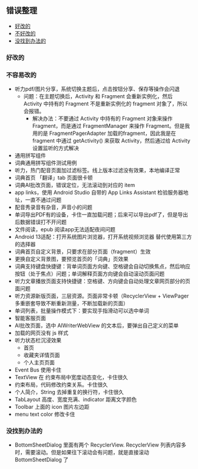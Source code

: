 ## 错误整理

- [好改的](#好改的)
- [不好改的](#不容易改的)
- [没找到办法的](#没找到办法的)

### 好改的


### 不容易改的

- 听力pdf/图片分享，系统切换主题后，点击按钮分享、保存等操作会闪退
  - 问题：在主题切换后，Activity 和 Fragment 会重新实例化，然后 Activity 中持有的 Fragment 不是重新实例化的 fragment 对象了，所以会报错。
    - 解决办法：不要通过 Activity 中持有的 Fragment 对象来操作 Fragment，而是通过 FragmentManager 来操作 Fragment。但是我用的是 FragmentPagerAdapter 加载的fragment，因此我是在 fragment 中通过 getActivity() 来获取 Activity，然后通过给 Activity 设置监听的方式解决
- 通用拼写组件
- 词典通用拼写组件测试用例
- 听力，热门配音页面加过滤标签。线上版本过滤没有效果，本地编译正常
- 词典首页 「翻译」tab 页面很卡顿
- 词典AI批改页面，错误定位，无法滚动到对应的 item 
- app links，使用 Android Studio 自带的 App Links Assistant 检验服务器地址，一直不通过问题
- 配音秀录音有杂音，声音小的问题
- 单词导出PDF有的设备，卡住一直加载问题；后来可以导出pdf了，但是导出后数据错误打不开问题
- 文件阅读，epub 阅读app无法适配夜间问题
- Android 13适配：打开系统图片浏览器，打开系统视频浏览器 替代使用第三方的选择器
- 词典首页自定义背景，只要求在部分页面（fragment）生效
- 更换自定义背景图，要预览首页的「词典」页效果
- 词典支持键盘快捷键：背单词页面方向键、空格键会自动切换焦点，然后响应按钮（处于焦点）问题；单词解释页面方向键会自动滚动页面问题
- 听力文章播放页面支持快捷键：空格键、方向键会自动处理文章网页部分的页面问题
- 听力资源新版页面，三层资源。页面非常卡顿（RecyclerView + ViewPager 多重嵌套导致不断重新测量，不断加载新的页面）
- 单词列表，批量操作模式下：要实现手指滑动可以选中单词
- 智能客服页面
- AI批改页面，选中 AIWriterWebView 的文本后，要弹出自己定义的菜单
- 加载的网页没有 js 样式
- 听力状态栏沉浸效果
  - 首页
  - 收藏夹详情页面
  - 个人主页页面
- Event Bus 使用卡住
- TextView 在 约束布局中宽度动态变化，卡住很久
- 约束布局，代码修改约束关系。卡住很久
- 个人简介，String 去掉重复的换行符，卡住很久
- TabLayout 高度、宽度充满、indicator 距离文字颜色
- Toolbar 上面的 icon 图片左边距
- menu text color 修改卡住


### 没找到办法的

- BottomSheetDialog 里面有两个 RecyclerView. RecyclerView 列表内容多时，需要滚动。但是如果往下滚动会有问题，就是直接滚动 BottomSheetDialog 了



